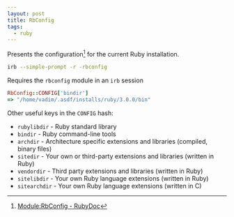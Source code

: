 ```yaml
---
layout: post
title: RbConfig
tags:
  - ruby
---
```

Presents the configuration[^1] for the current Ruby installation.

```bash
irb --simple-prompt -r -rbconfig
```

Requires the `rbconfig` module in an `irb` session

```ruby
RbConfig::CONFIG['bindir']
=> "/home/vadim/.asdf/installs/ruby/3.0.0/bin"
```

Other useful keys in the `CONFIG` hash:

- `rubylibdir` - Ruby standard library
- `bindir` - Ruby command-line tools
- `archdir` - Architecture specific extensions and libraries (compiled, binary files)
- `sitedir` - Your own or third-party extensions and libraries (written in Ruby)
- `vendordir` - Third party extensions and libraries (written in Ruby)
- `sitelibdir` - Your own Ruby language extensions (written in Ruby)
- `sitearchdir` - Your own Ruby language extensions (written in C)

[^1]: [Module:RbConfig - RubyDoc](https://www.rubydoc.info/github/rubyworks/facets/RbConfig)